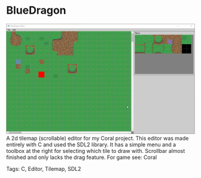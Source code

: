 # BlueDragon
![BlueDragon](BlueDragon.png)
A 2d tilemap (scrollable) editor for my Coral project. This editor was made entirely with C and used the SDL2 library. It has a simple menu and a toolbox at the right for selecting which tile to draw with. Scrollbar almost finished and only lacks the drag feature. For game see: Coral

Tags: C, Editor, Tilemap, SDL2
